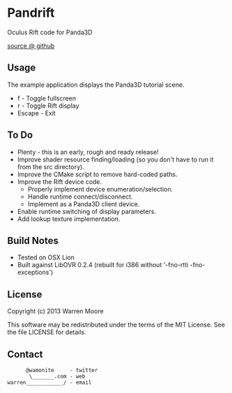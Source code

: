 # Pandrift

Oculus Rift code for Panda3D

[source @ github](https://github.com/wamonite/Pandrift)

## Usage

The example application displays the Panda3D tutorial scene.

* f - Toggle fullscreen
* r - Toggle Rift display
* Escape - Exit

## To Do

* Plenty - this is an early, rough and ready release!
* Improve shader resource finding/loading (so you don't have to run it from the src directory).
* Improve the CMake script to remove hard-coded paths.
* Improve the Rift device code.
    * Properly implement device enumeration/selection.
    * Handle runtime connect/disconnect.
    * Implement as a Panda3D client device.
* Enable runtime switching of display parameters.
* Add lookup texture implementation.

## Build Notes

* Tested on OSX Lion
* Built against LibOVR 0.2.4 (rebuilt for i386 without '-fno-rtti -fno-exceptions')

## License

Copyright (c) 2013 Warren Moore

This software may be redistributed under the terms of the MIT License.
See the file LICENSE for details.

## Contact

          @wamonite     - twitter
           \_______.com - web
    warren____________/ - email

